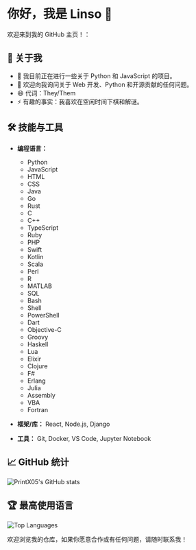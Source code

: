 # 你好，我是 Linso 👋

欢迎来到我的 GitHub 主页！：

## 🚀 关于我
- 🔭 我目前正在进行一些关于 Python 和 JavaScript 的项目。
- 💬 欢迎向我询问关于 Web 开发、Python 和开源贡献的任何问题。
- 😄 代词：They/Them
- ⚡ 有趣的事实：我喜欢在空闲时间下棋和解谜。

## 🛠️ 技能与工具
- **编程语言：** 
  - Python
  - JavaScript
  - HTML
  - CSS
  - Java
  - Go
  - Rust
  - C
  - C++
  - TypeScript
  - Ruby
  - PHP
  - Swift
  - Kotlin
  - Scala
  - Perl
  - R
  - MATLAB
  - SQL
  - Bash
  - Shell
  - PowerShell
  - Dart
  - Objective-C
  - Groovy
  - Haskell
  - Lua
  - Elixir
  - Clojure
  - F#
  - Erlang
  - Julia
  - Assembly
  - VBA
  - Fortran

- **框架/库：** React, Node.js, Django
- **工具：** Git, Docker, VS Code, Jupyter Notebook

## 📈 GitHub 统计
![PrintX05's GitHub stats](https://github-readme-stats.vercel.app/api?username=PrintX05&show_icons=true&theme=radical)

## 🏆 最高使用语言
![Top Languages](https://github-readme-stats.vercel.app/api/top-langs/?username=PrintX05&layout=compact&theme=radical)

欢迎浏览我的仓库，如果你愿意合作或有任何问题，请随时联系我！
